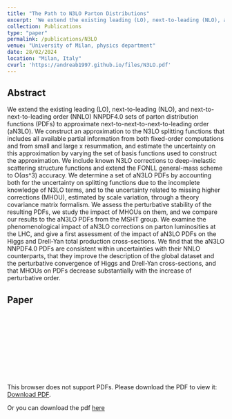 ```yaml
---
title: "The Path to N3LO Parton Distributions"
excerpt: 'We extend the existing leading (LO), next-to-leading (NLO), and next-to-next-to-leading order (NNLO) NNPDF4.0 sets of parton distribution functions (PDFs) to approximate next-to-next-to-next-to-leading order (aN3LO). We construct an approximation to the N3LO splitting functions that includes all available partial information from both fixed-order computations and from small and large x resummation, and estimate the uncertainty on this approximation by varying the set of basis functions used to construct the approximation. We include known N3LO corrections to deep-inelastic scattering structure functions and extend the FONLL general-mass scheme to O(αs^3) accuracy. We determine a set of aN3LO PDFs by accounting both for the uncertainty on splitting functions due to the incomplete knowledge of N3LO terms, and to the uncertainty related to missing higher corrections (MHOU), estimated by scale variation, through a theory covariance matrix formalism. We assess the perturbative stability of the resulting PDFs, we study the impact of MHOUs on them, and we compare our results to the aN3LO PDFs from the MSHT group. We examine the phenomenological impact of aN3LO corrections on parton luminosities at the LHC, and give a first assessment of the impact of aN3LO PDFs on the Higgs and Drell-Yan total production cross-sections. We find that the aN3LO NNPDF4.0 PDFs are consistent within uncertainties with their NNLO counterparts, that they improve the description of the global dataset and the perturbative convergence of Higgs and Drell-Yan cross-sections, and that MHOUs on PDFs decrease substantially with the increase of perturbative order.' 
collection: Publications
type: "paper"
permalink: /publications/N3LO
venue: "University of Milan, physics department"
date: 28/02/2024
location: "Milan, Italy"
cvurl: 'https://andreab1997.github.io/files/N3LO.pdf'
---
```


Abstract
--------

We extend the existing leading (LO), next-to-leading (NLO), and next-to-next-to-leading order (NNLO) NNPDF4.0 sets of parton distribution functions (PDFs) to approximate next-to-next-to-next-to-leading order (aN3LO). We construct an approximation to the N3LO splitting functions that includes all available partial information from both fixed-order computations and from small and large x resummation, and estimate the uncertainty on this approximation by varying the set of basis functions used to construct the approximation. We include known N3LO corrections to deep-inelastic scattering structure functions and extend the FONLL general-mass scheme to O(αs^3) accuracy. We determine a set of aN3LO PDFs by accounting both for the uncertainty on splitting functions due to the incomplete knowledge of N3LO terms, and to the uncertainty related to missing higher corrections (MHOU), estimated by scale variation, through a theory covariance matrix formalism. We assess the perturbative stability of the resulting PDFs, we study the impact of MHOUs on them, and we compare our results to the aN3LO PDFs from the MSHT group. We examine the phenomenological impact of aN3LO corrections on parton luminosities at the LHC, and give a first assessment of the impact of aN3LO PDFs on the Higgs and Drell-Yan total production cross-sections. We find that the aN3LO NNPDF4.0 PDFs are consistent within uncertainties with their NNLO counterparts, that they improve the description of the global dataset and the perturbative convergence of Higgs and Drell-Yan cross-sections, and that MHOUs on PDFs decrease substantially with the increase of perturbative order.

Paper
-----

<object data="https://andreab1997.github.io/files/N3LO.pdf" type="application/pdf" width="700px" height="700px">
    <embed src="https://andreab1997.github.io/files/N3LO.pdf">
        <p>This browser does not support PDFs. Please download the PDF to view it: <a href="https://andreab1997.github.io/files/N3LO.pdf">Download PDF</a>.</p>
    </embed>
</object>



Or you can download the pdf [here](https://andreab1997.github.io/files/N3LO.pdf)
